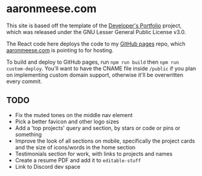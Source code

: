 # aaronmeese.com

This site is based off the template of the [Developer's Portfolio](https://github.com/hashirshoaeb/home)
project, which was released under the GNU Lesser General Public License v3.0.

The React code here deploys the code to my [GitHub pages](https://ajmeese7.github.io) repo,
which [aaronmeese.com](https://aaronmeese.com) is pointing to for hosting.

To build and deploy to GitHub pages, run `npm run build` then `npm run custom-deploy`. You'll want
to have the CNAME file inside `/public` if you plan on implementing custom domain support, otherwise
it'll be overwritten every commit.

## TODO
- Fix the muted tones on the middle nav element
- Pick a better favicon and other logo sizes
- Add a 'top projects' query and section, by stars or code or pins or something
- Improve the look of all sections on mobile, specifically the project cards and the
size of icons/words in the home section
- Testimonials section for work, with links to projects and names
- Create a resume PDF and add it to `editable-stuff`
- Link to Discord dev space